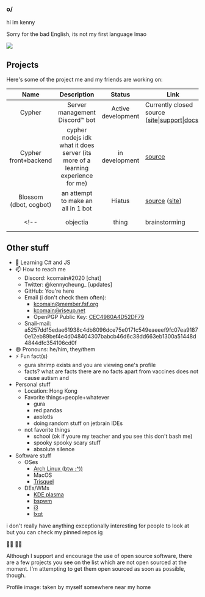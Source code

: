 ### o/
hi im kenny

Sorry for the bad English, its not my first language lmao

<a href="https://github.com/anuraghazra/github-readme-stats">
  <img align="center" src="https://github-readme-stats.vercel.app/api?username=kcomain&count_private=true&show_icons=true&bg_color=a2adfa&title_color=0378b3&text_color=000" />
</a>
<!--
<a href="https://github.com/anuraghazra/github-readme-stats">
  <img align="center" src="https://github-readme-stats.vercel.app/api/top-langs/?username=kcomain&layout=compact&langs_count=10&bg_color=bdf2fc&title_color=1999d4&text_color=000" />
</a>
<a href="https://github.com/anuraghazra/github-readme-stats">
  <img align="center" src="https://github-readme-stats.vercel.app/api/wakatime?username=kcomain&layout=compact" />
</a> -->

## Projects
Here's some of the project me and my friends are working on:

| Name | Description | Status|Link|Lang|
|:----:|:-----------:|:-----:|----|----|
|Cypher|Server management Discord:tm: bot|Active development|Currently closed source ([site](https://cypherbot.github.io/site)\|[support](https://discord.gg/JxUMeHq)\|[docs](https://cypherbot.github.io/docs/))|Python|
|Cypher front+backend|cypher nodejs idk what it does server (its more of a learning experience for me)|in development|[source](https://github.com/tempus-dev/cypher-sitejs)|javascript|
|Blossom (dbot, cogbot)|an attempt to make an all in 1 bot|Hiatus|[source](https://github.com/kcomain/dbot) ([site](https://kcomain.github.io/dbot))|python|
<!--|objectia|thing|brainstorming|nothing rn|js|-->

## Other stuff
- 🌱 Learning C# and JS
- 📫 How to reach me
  - Discord: kcomain#2020  [chat]
  - Twitter: @kennycheung_  [updates]
  - GitHub: You're here
  - Email (i don't check them often): 
    - kcomain@member.fsf.org
    - kcomain@riseup.net
    - OpenPGP Public Key: [CEC4980A4D52DF79](https://raw.github.com/kcomain/kcomain/master/id_ed25519.pub)
  - Snail-mail: a5257dd15edae61938c4db8096dce75e0171c549eaeeef9fc07ea91870e12eb89bef4e4d048404307babcb46d6c38dd663eb1300a51448d4844dfc354106cd0f
- 😄 Pronouns: he/him, they/them
- ⚡ Fun fact(s)
  - gura shrimp exists and you are viewing one's profile
  - facts? what are facts there are no facts apart from vaccines does not cause autism and 
- Personal stuff
  - Location: Hong Kong
  - Favorite things+people+whatever
    - gura
    - red pandas
    - axolotls
    - doing random stuff on jetbrain IDEs
  - not favorite things
    - school (ok if youre my teacher and you see this don't bash me)
    - spooky spooky scary stuff
    - absolute silence
- Software stuff
  - OSes
    - [Arch Linux (btw :^))](https://www.archlinux.org)
    - MacOS
    - [Trisquel](https://trisquel.info/)
  - DEs/WMs
    - [KDE plasma](https://kde.org/plasma-desktop/)
    - [bspwm](https://github.com/baskerville/bspwm)
    - [i3](https://i3wm.org/)
    - [lxqt](https://lxqt-project.org/)

i don't really have anything exceptionally interesting for people to look at but you can check my pinned repos ig

:rainbow_flag: :rainbow_flag:

Although I support and encourage the use of open source software, there are a few projects you see on the list which are not open sourced at the moment. I'm attempting to get them open sourced as soon as possible, though.

Profile image: taken by myself somewhere near my home <!--https://picrew.me/image_maker/7065/-->
